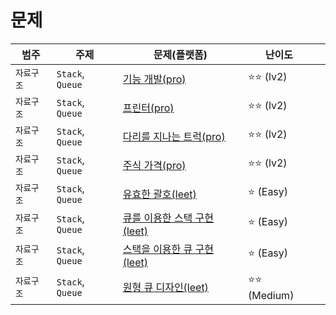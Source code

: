 # 문제

| 범주 | 주제 | 문제(플랫폼) | 난이도 |  |
| ---  | --- |  ---- | --- | --- |
| `자료구조` | `Stack`, `Queue` |  [기능 개발(pro)](https://programmers.co.kr/learn/courses/30/lessons/42586) | ⭐️⭐️ (lv2) | 
| `자료구조` | `Stack`, `Queue` |  [프린터(pro)](https://programmers.co.kr/learn/courses/30/lessons/42587) | ⭐️⭐️ (lv2) | 
| `자료구조` | `Stack`, `Queue` |  [다리를 지나는 트럭(pro)](https://programmers.co.kr/learn/courses/30/lessons/42583) | ⭐️⭐️ (lv2) | 
| `자료구조` | `Stack`, `Queue` |  [주식 가격(pro)](https://programmers.co.kr/learn/courses/30/lessons/42584) | ⭐️⭐️ (lv2) | 
| `자료구조` | `Stack`, `Queue` |  [유효한 괄호(leet)](https://leetcode.com/problems/valid-parentheses/) | ⭐️ (Easy) | 
| `자료구조` | `Stack`, `Queue` |  [큐를 이용한 스택 구현(leet)](https://leetcode.com/problems/implement-stack-using-queues/) | ⭐️ (Easy) | 
| `자료구조` | `Stack`, `Queue` |  [스택을 이용한 큐 구현(leet)](https://leetcode.com/problems/implement-queue-using-stacks/) | ⭐️ (Easy) | 
| `자료구조` | `Stack`, `Queue` |  [원형 큐 디자인(leet)](https://leetcode.com/problems/design-circular-queue/) | ⭐️⭐️ (Medium) | 